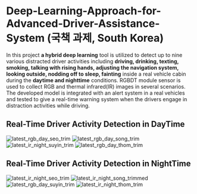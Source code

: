 # Deep-Learning-Approach-for-Advanced-Driver-Assistance-System (국책 과제, South Korea)

In this project **a hybrid deep learning** tool is utilized to detect up to nine various distracted driver activities including **driving, drinking, texting, smoking, talking with rising hands, adjusting the navigation system, looking outside, nodding off to sleep, fainting** inside a real vehicle cabin during the **daytime and nighttime** conditions. RGBDT module sensor is used to collect RGB and thermal infrared(IR) images in several scenarios. The developed model is integrated with an alert system in a real vehicles and tested to give a real-time warning system when the drivers engage in distraction activities while driving. 

## Real-Time Driver Activity Detection in DayTime 
![latest_rgb_day_seo_trim](https://user-images.githubusercontent.com/55071205/147738411-bc8085d1-0eb3-4c13-8efd-6c4e4e0a654e.gif)
![latest_rgb_day_song_trim](https://user-images.githubusercontent.com/55071205/147740021-436ab8d8-d810-453d-bf20-c6bf8ed92cbd.gif)
![latest_ir_night_suyin_trim](https://user-images.githubusercontent.com/55071205/147738406-665fe6bf-7b20-4b84-bd55-d58711213f8a.gif)
![latest_rgb_day_thom_trim](https://user-images.githubusercontent.com/55071205/147738417-b7dcaff1-a679-4113-b561-ca0bb486eb37.gif)

## Real-Time Driver Activity Detection in NightTime 

![latest_ir_night_seo_trim](https://user-images.githubusercontent.com/55071205/147738392-c8848923-0282-45a3-81f8-ba29dc69edd7.gif)
![latest_ir_night_song_trimmed](https://user-images.githubusercontent.com/55071205/147738404-d89435a4-82ef-40b1-b7cd-a0bf6bdd6fed.gif)
![latest_rgb_day_suyin_trim](https://user-images.githubusercontent.com/55071205/147738414-23265d31-09b9-4273-99ce-7916738e8d7e.gif)
![latest_ir_night_thom_trim](https://user-images.githubusercontent.com/55071205/147738408-e0585c11-b652-444e-9524-ec7aa1222743.gif)





<!-- https://user-images.githubusercontent.com/55071205/147739377-50da841e-bc35-4f72-8abb-e4b86eff7ffb.mp4 -->


